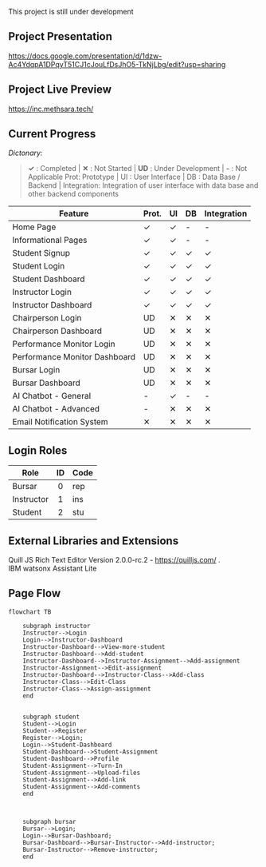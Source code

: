 This project is still under development

## Project Presentation
https://docs.google.com/presentation/d/1dzw-Ac4YdqpA1DPqyT51CJ1cJouLfDsJhO5-TkNjLbg/edit?usp=sharing

## Project Live Preview
https://inc.methsara.tech/

## Current Progress
_Dictonary:_
> **✓** : Completed | **✕** : Not Started | **UD** : Under Development | **-** : Not Applicable
> Prot: Prototype | UI : User Interface | DB : Data Base / Backend | Integration: Integration of user interface with data base and other backend components

| Feature | Prot. | UI | DB | Integration |
|----------------------------|-------|----|----|-------------|
|Home Page|✓|✓|-|-|
|Informational Pages|✓|✓|-|-|
|Student Signup|✓|✓|✓|✓|
|Student Login|✓|✓|✓|✓|
|Student Dashboard|✓|✓|✓|✓|
|Instructor Login|✓|✓|✓|✓|
|Instructor Dashboard|✓|✓|✓|✓|
|Chairperson Login|UD|✕|✕|✕|
|Chairperson Dashboard|UD|✕|✕|✕|
|Performance Monitor Login|UD|✕|✕|✕|
|Performance Monitor Dashboard|UD|✕|✕|✕|
|Bursar Login|UD|✕|✕|✕|
|Bursar Dashboard|UD|✕|✕|✕|
|AI Chatbot - General|-|✓|-|-|
|AI Chatbot - Advanced|-|✕|✕|✕|
|Email Notification System|✕|✕|✕|✕|

## Login Roles
|Role|ID|Code|
|-----|:-----:|:----|
|Bursar|0|rep|
|Instructor|1|ins|
|Student|2|stu|

## External Libraries and Extensions
Quill JS Rich Text Editor Version 2.0.0-rc.2 - https://quilljs.com/ .\
IBM watsonx Assistant Lite

## Page Flow
```mermaid
flowchart TB

    subgraph instructor
    Instructor-->Login
    Login-->Instructor-Dashboard
    Instructor-Dashboard-->View-more-student
    Instructor-Dashboard-->Add-student
    Instructor-Dashboard-->Instructor-Assignment-->Add-assignment
    Instructor-Assignment-->Edit-assignment
    Instructor-Dashboard-->Instructor-Class-->Add-class
    Instructor-Class-->Edit-Class
    Instructor-Class-->Assign-assignment
    end


    subgraph student
    Student-->Login
    Student-->Register
    Register-->Login;
    Login-->Student-Dashboard
    Student-Dashboard-->Student-Assignment
    Student-Dashboard-->Profile
    Student-Assignment-->Turn-In
    Student-Assignment-->Upload-files
    Student-Assignment-->Add-link
    Student-Assignment-->Add-comments
    end

    
    
    subgraph bursar
    Bursar-->Login;
    Login-->Bursar-Dashboard;
    Bursar-Dashboard-->Bursar-Instructor-->Add-instructor;
    Bursar-Instructor-->Remove-instructor;
    end

```

